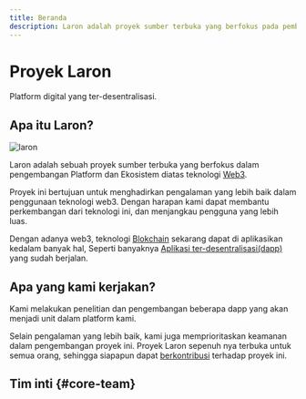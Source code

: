 ```yaml
---
title: Beranda
description: Laron adalah proyek sumber terbuka yang berfokus pada pembangunan ekosistem di atas teknologi Web3.
---
```


# Proyek Laron

Platform digital yang ter-desentralisasi.

## Apa itu Laron?

![laron](/laron.svg)

Laron adalah sebuah proyek sumber terbuka yang berfokus dalam pengembangan <span>Platform</span> dan <span>Ekosistem</span> diatas teknologi [Web3](https://ethereum.org/en/web3/).

Proyek ini bertujuan untuk menghadirkan pengalaman yang lebih baik dalam penggunaan teknologi <span>web3</span>. Dengan harapan kami dapat membantu perkembangan dari teknologi ini, dan menjangkau pengguna yang lebih luas.

Dengan adanya <span>web3</span>, teknologi [Blokchain]() sekarang dapat di aplikasikan kedalam banyak hal, Seperti banyaknya [Aplikasi ter-desentralisasi(dapp)](https://ethereum.org/id/dapps/#what-are-dapps) yang sudah berjalan.

## Apa yang kami kerjakan?

Kami melakukan penelitian dan pengembangan beberapa <span>dapp</span> yang akan menjadi unit dalam platform kami.

Selain pengalaman yang lebih baik, kami juga memprioritaskan keamanan dalam pengembangan proyek ini. Proyek Laron sepenuh nya terbuka untuk semua orang, sehingga siapapun dapat [berkontribusi](https://github.com/laron-tech) terhadap proyek ini.

## Tim inti {#core-team}

